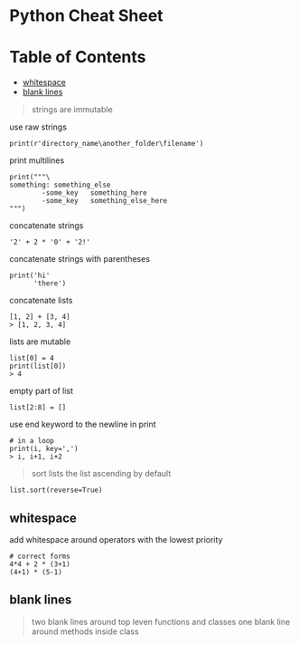 # Python Cheat Sheet

# Table of Contents

<!-- vim-markdown-toc GFM -->

* [whitespace](#whitespace)
* [blank lines](#blank-lines)

<!-- vim-markdown-toc -->

> strings are immutable

use raw strings
```
print(r'directory_name\another_folder\filename')
```

print multilines
```
print("""\
something: something_else
		-some_key	something_here
		-some_key	something_else_here
""")
```

concatenate strings
```
'2' + 2 * '0' + '2!'
```

concatenate strings with parentheses
```
print('hi'
      'there')
```

concatenate lists
```
[1, 2] + [3, 4]
> [1, 2, 3, 4]
```

lists are mutable
```
list[0] = 4
print(list[0])
> 4
```

empty part of list
```
list[2:8] = []
```

use end keyword to the newline in print
```
# in a loop
print(i, key=',')
> i, i+1, i+2
```

> sort lists the list ascending by default
```
list.sort(reverse=True)
```

## whitespace
add whitespace around operators with the lowest priority
```
# correct forms
4*4 + 2 * (3+1)
(4+1) * (5-1) 
```

## blank lines
> two blank lines around top leven functions and classes
> one blank line around methods inside class

